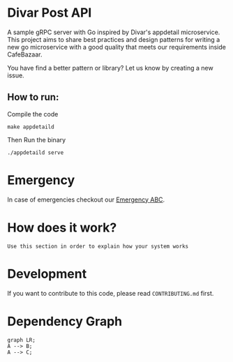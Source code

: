 # Divar Post API
A sample gRPC server with Go inspired by Divar's appdetail microservice.
This project aims to share best practices and design patterns for writing a new go microservice with a good quality that meets our requirements inside CafeBazaar.  

You have find a better pattern or library? Let us know by creating a new issue.

## How to run:
Compile the code
```
make appdetaild
```
Then Run the binary
```
./appdetaild serve
```

# Emergency
In case of emergencies checkout our [Emergency ABC](EMERGENCY.md).

# How does it work?
`Use this section in order to explain how your system works`

# Development
If you want to contribute to this code, please read `CONTRIBUTING.md` first.

# Dependency Graph
```mermaid
graph LR;
A --> B;
A --> C;
```
